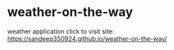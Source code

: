 # weather-on-the-way
weather application
click to visit site: https://sandeep350924.github.io/weather-on-the-way/
